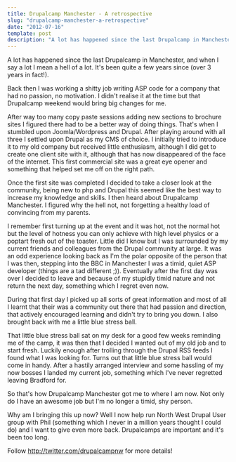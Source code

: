 ```yaml
---
title: Drupalcamp Manchester - A retrospective
slug: "drupalcamp-manchester-a-retrospective"
date: "2012-07-16"
template: post
description: "A lot has happened since the last Drupalcamp in Manchester, and when I say a lot I mean a hell of a lot. It's been quite a few years since (over 3 years in fact!)."
---
```

A lot has happened since the last Drupalcamp in Manchester, and when I say a lot I mean a hell of a lot. It's been quite a few years since (over 3 years in fact!).

Back then I was working a shitty job writing ASP code for a company that had no passion, no motivation. I didn't realise it at the time but that Drupalcamp weekend would bring big changes for me.

After way too many copy paste sessions adding new sections to brochure sites I figured there had to be a better way of doing things. That's when I stumbled upon Joomla/Wordpress and Drupal. After playing around with all three I settled upon Drupal as my CMS of choice. I initially tried to introduce it to my old company but received little enthusiasm, although I did get to create one client site with it, although that has now disappeared of the face of the internet. This first commercial site was a great eye opener and something that helped set me off on the right path.

Once the first site was completed I decided to take a closer look at the community, being new to php and Drupal this seemed like the best way to increase my knowledge and skills. I then heard about Drupalcamp Manchester. I figured why the hell not, not forgetting a healthy load of convincing from my parents.

I remember first turning up at the event and it was hot, not the normal hot but the level of hotness you can only achieve with high level physics or a poptart fresh out of the toaster. Little did I know but I was surrounded by my current friends and colleagues from the Drupal community at large. It was an odd experience looking back as I'm the polar opposite of the person that I was then, stepping into the BBC in Manchester I was a timid, quiet ASP developer (things are a tad different ;)). Eventually after the first day was over I decided to leave and because of my stupidly timid nature and not return the next day, something which I regret even now.

During that first day I picked up all sorts of great information and most of all I learnt that their was a community out there that had passion and direction, that actively encouraged learning and didn't try to bring you down. I also brought back with me a little blue stress ball.

That little blue stress ball sat on my desk for a good few weeks reminding me of the camp, it was then that I decided I wanted out of my old job and to start fresh. Luckily enough after trolling through the Drupal RSS feeds I found what I was looking for. Turns out that little blue stress ball would come in handy. After a hastily arranged interview and some hassling of my now bosses I landed my current job, something which I've never regretted leaving Bradford for.

So that's how Drupalcamp Manchester got me to where I am now. Not only do I have an awesome job but I'm no longer a timid, shy person.

Why am I bringing this up now? Well I now help run North West Drupal User group with Phil (something which I never in a million years thought I could do) and I want to give even more back. Drupalcamps are important and it's been too long.

Follow http://twitter.com/drupalcampnw for more details!
